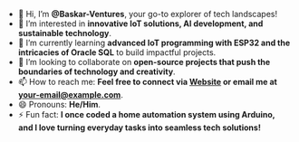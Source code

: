 - 👋 Hi, I’m **@Baskar-Ventures**, your go-to explorer of tech landscapes!
- 👀 I’m interested in **innovative IoT solutions, AI development, and sustainable technology**.
- 🌱 I’m currently learning **advanced IoT programming with ESP32 and the intricacies of Oracle SQL** to build impactful projects.
- 💞️ I’m looking to collaborate on **open-source projects that push the boundaries of technology and creativity**.
- 📫 How to reach me: **Feel free to connect via [Website](https://baskar.rf.gd) or email me at your-email@example.com**.
- 😄 Pronouns: **He/Him**.
- ⚡ Fun fact: **I once coded a home automation system using Arduino, and I love turning everyday tasks into seamless tech solutions!** 

<!---
Baskar-Ventures/Baskar-Ventures is a ✨ special ✨ repository because its `README.md` (this file) appears on your GitHub profile.
You can click the Preview link to take a look at your changes.
--->
